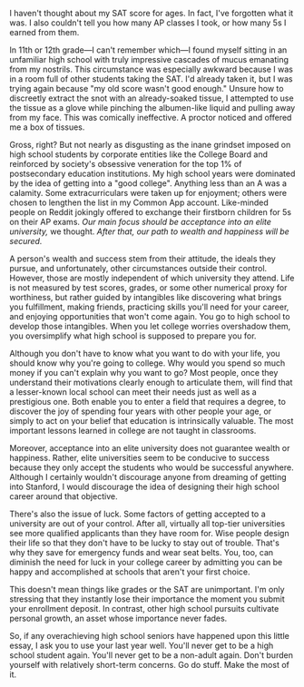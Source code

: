 I haven't thought about my SAT score for ages. In fact, I've forgotten what it
was. I also couldn't tell you how many AP classes I took, or how many 5s I
earned from them.

In 11th or 12th grade—I can't remember which—I found myself sitting in an
unfamiliar high school with truly impressive cascades of mucus emanating from
my nostrils. This circumstance was especially awkward because I was in a room
full of other students taking the SAT. I'd already taken it, but I was trying
again because "my old score wasn't good enough." Unsure how to discreetly
extract the snot with an already-soaked tissue, I attempted to use the tissue
as a glove while pinching the albumen-like liquid and pulling away from my
face. This was comically ineffective. A proctor noticed and offered me a box of
tissues.

Gross, right? But not nearly as disgusting as the inane grindset imposed on
high school students by corporate entities like the College Board and
reinforced by society's obsessive veneration for the top 1% of postsecondary
education institutions. My high school years were dominated by the idea of
getting into a "good college". Anything less than an A was a calamity. Some
extracurriculars were taken up for enjoyment; others were chosen to lengthen
the list in my Common App account. Like-minded people on Reddit jokingly
offered to exchange their firstborn children for 5s on their AP exams. *Our
main focus should be acceptance into an elite university,* we thought. *After
that, our path to wealth and happiness will be secured.*

A person's wealth and success stem from their attitude, the ideals they pursue,
and unfortunately, other circumstances outside their control. However, those
are mostly independent of which university they attend. Life is not measured by
test scores, grades, or some other numerical proxy for worthiness, but rather
guided by intangibles like discovering what brings you fulfillment, making
friends, practicing skills you'll need for your career, and enjoying
opportunities that won't come again. You go to high school to develop those
intangibles. When you let college worries overshadow them, you oversimplify
what high school is supposed to prepare you for.

Although you don't have to know what you want to do with your life, you should
know why you're going to college. Why would you spend so much money if you
can't explain why you want to go? Most people, once they understand their
motivations clearly enough to articulate them, will find that a lesser-known
local school can meet their needs just as well as a prestigious one. Both
enable you to enter a field that requires a degree, to discover the joy of
spending four years with other people your age, or simply to act on your belief
that education is intrinsically valuable. The most important lessons learned in
college are not taught in classrooms.

Moreover, acceptance into an elite university does not guarantee wealth or
happiness. Rather, elite universities seem to be conducive to success because
they only accept the students who would be successful anywhere. Although I
certainly wouldn't discourage anyone from dreaming of getting into Stanford, I
would discourage the idea of designing their high school career around that
objective.

There's also the issue of luck. Some factors of getting accepted to a
university are out of your control. After all, virtually all top-tier
universities see more qualified applicants than they have room for. Wise people
design their life so that they don't have to be lucky to stay out of trouble.
That's why they save for emergency funds and wear seat belts. You, too, can
diminish the need for luck in your college career by admitting you can be happy
and accomplished at schools that aren't your first choice.

This doesn't mean things like grades or the SAT are unimportant. I'm only
stressing that they instantly lose their importance the moment you submit your
enrollment deposit. In contrast, other high school pursuits cultivate personal
growth, an asset whose importance never fades.

So, if any overachieving high school seniors have happened upon this little
essay, I ask you to use your last year well. You'll never get to be a high
school student again. You'll never get to be a non-adult again. Don't burden
yourself with relatively short-term concerns. Go do stuff. Make the most of it.
